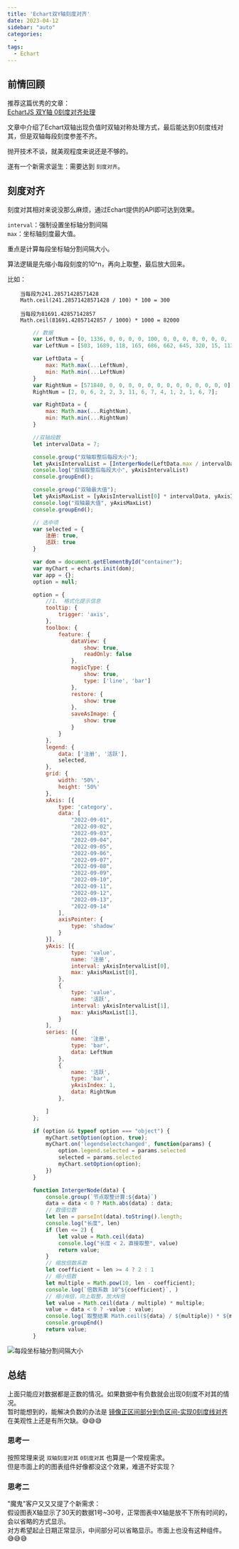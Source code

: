 ```yaml
---
title: 'Echart双Y轴刻度对齐'
date: 2023-04-12
sidebar: "auto"
categories:
  - 
tags: 
  - Echart
---
```



## 前情回顾

推荐这篇优秀的文章：<br/>
[EchartJS 双Y轴 0刻度对齐处理](/views/echarts/220923.md)

文章中介绍了Echart双轴出现负值时双轴对称处理方式，最后能达到0刻度线对其，但是双轴每段刻度参差不齐。

抛开技术不谈，就美观程度来说还是不够的。

遂有一个新需求诞生：需要达到 `刻度对齐`。



## 刻度对齐

刻度对其相对来说没那么麻烦，通过Echart提供的API即可达到效果。

`interval`：强制设置坐标轴分割间隔 <br>
`max`：坐标轴刻度最大值。

重点是计算每段坐标轴分割间隔大小。

算法逻辑是先缩小每段刻度的10^n，再向上取整，最后放大回来。

比如：
```
    当每段为241.28571428571428
    Math.ceil(241.28571428571428 / 100) * 100 = 300

    当每段为81691.42857142857
    Math.ceil(81691.42857142857 / 1000) * 1000 = 82000
```



```js
		// 数据
		var LeftNum = [0, 1336, 0, 0, 0, 0, 100, 0, 0, 0, 0, 0, 0, 0, ]
		var LeftNum = [503, 1689, 118, 165, 686, 662, 645, 320, 15, 113, 40, 143, 740, 182, 29];

		var LeftData = {
			max: Math.max(...LeftNum),
			min: Math.min(...LeftNum)
		}
		var RightNum = [571840, 0, 0, 0, 0, 0, 0, 0, 0, 0, 0, 0, 0, 0]
		RightNum = [2, 0, 6, 2, 2, 3, 11, 6, 7, 4, 1, 2, 1, 6, 7];

		var RightData = {
			max: Math.max(...RightNum),
			min: Math.min(...RightNum)
		}

		//双轴段数
		let intervalData = 7;

		console.group("双轴取整后每段大小");
		let yAxisIntervalList = [IntergerNode(LeftData.max / intervalData), IntergerNode(RightData.max / intervalData)];
		console.log("双轴取整后每段大小", yAxisIntervalList)
		console.groupEnd();

		console.group("双轴最大值");
		let yAxisMaxList = [yAxisIntervalList[0] * intervalData, yAxisIntervalList[1] * intervalData];
		console.log("双轴最大值", yAxisMaxList)
		console.groupEnd();

		// 选中项
		var selected = {
			注册: true,
			活跃: true
		}

		var dom = document.getElementById("container");
		var myChart = echarts.init(dom);
		var app = {};
		option = null;

		option = {
			//1、 格式化提示信息
			tooltip: {
				trigger: 'axis',
			},
			toolbox: {
				feature: {
					dataView: {
						show: true,
						readOnly: false
					},
					magicType: {
						show: true,
						type: ['line', 'bar']
					},
					restore: {
						show: true
					},
					saveAsImage: {
						show: true
					}
				}
			},
			legend: {
				data: ['注册', '活跃'],
				selected,
			},
			grid: {
				width: '50%',
				height: '50%'
			},
			xAxis: [{
				type: 'category',
				data: [
					"2022-09-01",
					"2022-09-02",
					"2022-09-03",
					"2022-09-04",
					"2022-09-05",
					"2022-09-06",
					"2022-09-07",
					"2022-09-08",
					"2022-09-09",
					"2022-09-10",
					"2022-09-11",
					"2022-09-12",
					"2022-09-13",
					"2022-09-14"
				],
				axisPointer: {
					type: 'shadow'
				}
			}],
			yAxis: [{
					type: 'value',
					name: '注册',
					interval: yAxisIntervalList[0],
					max: yAxisMaxList[0],
				},
				{
					type: 'value',
					name: '活跃',
					interval: yAxisIntervalList[1],
					max: yAxisMaxList[1],
				}
			],
			series: [{
					name: '注册',
					type: 'bar',
					data: LeftNum
				},
				{
					name: '活跃',
					type: 'bar',
					yAxisIndex: 1,
					data: RightNum
				},

			]
		};

		if (option && typeof option === "object") {
			myChart.setOption(option, true);
			myChart.on('legendselectchanged', function(params) {
				option.legend.selected = params.selected
				selected = params.selected
				myChart.setOption(option);
			})
		}

		function IntergerNode(data) {
			console.group(`节点取整计算:${data}`)
			data = data < 0 ? Math.abs(data) : data;
			// 数值位数
			let len = parseInt(data).toString().length;
			console.log("长度", len)
			if (len <= 2) {
				let value = Math.ceil(data)
				console.log("长度 < 2，直接取整", value)
				return value;
			}
			// 缩放倍数系数
			let coefficient = len >= 4 ? 2 : 1
			// 缩小倍数
			let multiple = Math.pow(10, len - coefficient);
			console.log(`倍数系数 10^${coefficient}`, )
			// 缩小N倍，向上取整，放大N倍
			let value = Math.ceil(data / multiple) * multiple;
			value = data < 0 ? -value : value;
			console.log(`取整结果 Math.ceil(${data} / ${multiple}) * ${multiple} = ${value}`);
			console.groupEnd()
			return value;
		}

```

<img :src="$withBase('/assets/images/230412.png')"  alt="每段坐标轴分割间隔大小">





## 总结

上面只能应对数据都是正数的情况。如果数据中有负数就会出现0刻度不对其的情况。<br>
暂时能想到的，能解决负数的办法是 [镜像正区间部分到负区间-实现0刻度线对齐](/views/echarts/220923.md#镜像-正区间部分-实现0刻度线对齐)<br>
在美观性上还是有所欠缺。😅😅😅


### 思考一

按照常理来说 `双轴刻度对其` `0刻度对其` 也算是一个常规需求。<br>
但是市面上的的图表组件好像都没这个效果，难道不好实现？

### 思考二

"魔鬼"客户又又又提了个新需求：<br>
假设图表X轴显示了30天的数据1号~30号，正常图表中X轴是放不下所有时间的，会以省略的方式显示。<br>
对方希望起止日期正常显示，中间部分可以省略显示。市面上也没有这种组件。😅😅😅